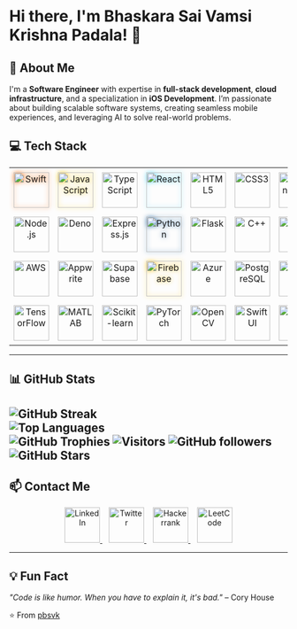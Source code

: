 # Hi there, I'm Bhaskara Sai Vamsi Krishna Padala! 👋

## 🚀 About Me  
I'm a **Software Engineer** with expertise in **full-stack development**, **cloud infrastructure**, and a specialization in **iOS Development**. I’m passionate about building scalable software systems, creating seamless mobile experiences, and leveraging AI to solve real-world problems.

## 💻 Tech Stack 

<table style="border-collapse: collapse; border: none;">
  <tr>
    <td align="center" style="padding: 8px; border: none;">
      <a href="https://swift.org/" target="_blank">
        <img src="https://skillicons.dev/icons?i=swift" alt="Swift" width="64" height="64" loading="lazy" style="filter: drop-shadow(0 0 4px #f97316);"/>
      </a>
    </td>
    <td align="center" style="padding: 8px; border: none;">
      <a href="https://www.javascript.com/" target="_blank">
        <img src="https://skillicons.dev/icons?i=javascript" alt="JavaScript" width="64" height="64" loading="lazy" style="filter: drop-shadow(0 0 4px #facc15);"/>
      </a>
    </td>
    <td align="center" style="padding: 8px; border: none;">
      <a href="https://www.typescriptlang.org/" target="_blank">
        <img src="https://skillicons.dev/icons?i=typescript" alt="TypeScript" width="64" height="64"/>
      </a>
    </td>
    <td align="center" style="padding: 8px; border: none;">
      <a href="https://reactjs.org/" target="_blank">
        <img src="https://skillicons.dev/icons?i=react" alt="React" width="64" height="64" loading="lazy" style="filter: drop-shadow(0 0 4px #61dafb);"/>
      </a>
    </td>
    <td align="center" style="padding: 8px; border: none;">
      <a href="https://developer.mozilla.org/en-US/docs/Web/Guide/HTML/HTML5" target="_blank">
        <img src="https://skillicons.dev/icons?i=html" alt="HTML5" width="64" height="64"/>
      </a>
    </td>
    <td align="center" style="padding: 8px; border: none;">
      <a href="https://developer.mozilla.org/en-US/docs/Web/CSS" target="_blank">
        <img src="https://skillicons.dev/icons?i=css" alt="CSS3" width="64" height="64"/>
      </a>
    </td>
    <td align="center" style="padding: 8px; border: none;">
      <a href="https://tailwindcss.com/" target="_blank">
        <img src="https://skillicons.dev/icons?i=tailwind" alt="TailwindCSS" width="64" height="64"/>
      </a>
    </td>
  </tr>
  <tr>
    <td align="center" style="padding: 8px; border: none;">
      <a href="https://nodejs.org/" target="_blank">
        <img src="https://skillicons.dev/icons?i=nodejs" alt="Node.js" width="64" height="64"/>
      </a>
    </td>
    <td align="center" style="padding: 8px; border: none;">
      <a href="https://deno.land/" target="_blank">
        <img src="https://skillicons.dev/icons?i=deno" alt="Deno" width="64" height="64"/>
      </a>
    </td>
    <td align="center" style="padding: 8px; border: none;">
      <a href="https://expressjs.com/" target="_blank">
        <img src="https://skillicons.dev/icons?i=express" alt="Express.js" width="64" height="64"/>
      </a>
    </td>
    <td align="center" style="padding: 8px; border: none;">
      <a href="https://www.python.org/" target="_blank">
        <img src="https://skillicons.dev/icons?i=python" alt="Python" width="64" height="64" loading="lazy" style="filter: drop-shadow(0 0 4px #3776ab);"/>
      </a>
    </td>
    <td align="center" style="padding: 8px; border: none;">
      <a href="https://flask.palletsprojects.com/" target="_blank">
        <img src="https://skillicons.dev/icons?i=flask" alt="Flask" width="64" height="64"/>
      </a>
    </td>
    <td align="center" style="padding: 8px; border: none;">
      <a href="https://isocpp.org/" target="_blank">
        <img src="https://skillicons.dev/icons?i=cpp" alt="C++" width="64" height="64"/>
      </a>
    </td>
    <td align="center" style="padding: 8px; border: none;">
      <a href="https://en.wikipedia.org/wiki/C_(programming_language)" target="_blank">
        <img src="https://skillicons.dev/icons?i=c" alt="C" width="64" height="64"/>
      </a>
    </td>
  </tr>
  <tr>
    <td align="center" style="padding: 8px; border: none;">
      <a href="https://aws.amazon.com/" target="_blank">
        <img src="https://skillicons.dev/icons?i=aws" alt="AWS" width="64" height="64"/>
      </a>
    </td>
    <td align="center" style="padding: 8px; border: none;">
      <a href="#" target="_blank">
        <img src="https://skillicons.dev/icons?i=appwrite" alt="Appwrite" width="64" height="64"/>
      </a>
    </td>
    <td align="center" style="padding: 8px; border: none;">
      <a href="https://supabase.com/" target="_blank">
        <img src="https://skillicons.dev/icons?i=supabase" alt="Supabase" width="64" height="64"/>
      </a>
    </td>
    <td align="center" style="padding: 8px; border: none;">
      <a href="https://firebase.google.com/" target="_blank">
        <img src="https://skillicons.dev/icons?i=firebase" alt="Firebase" width="64" height="64" loading="lazy" style="filter: drop-shadow(0 0 4px #ffca28);"/>
      </a>
    </td>
    <td align="center" style="padding: 8px; border: none;">
      <a href="https://azure.microsoft.com/en-us/" target="_blank">
        <img src="https://skillicons.dev/icons?i=azure" alt="Azure" width="64" height="64"/>
      </a>
    </td>
    <td align="center" style="padding: 8px; border: none;">
      <a href="https://www.postgresql.org/" target="_blank">
        <img src="https://skillicons.dev/icons?i=postgresql" alt="PostgreSQL" width="64" height="64"/>
      </a>
    </td>
    <td align="center" style="padding: 8px; border: none;">
      <a href="https://www.sqlite.org/" target="_blank">
        <img src="https://skillicons.dev/icons?i=sqlite" alt="SQLite" width="64" height="64"/>
      </a>
    </td>
  </tr>
  <tr>
    <td align="center" style="padding: 8px; border: none;">
      <a href="https://www.tensorflow.org/" target="_blank">
        <img src="https://skillicons.dev/icons?i=tensorflow" alt="TensorFlow" width="64" height="64"/>
      </a>
    </td>
    <td align="center" style="padding: 8px; border: none;">
      <a href="https://www.mathworks.com/products/matlab.html" target="_blank">
        <img src="https://skillicons.dev/icons?i=matlab" alt="MATLAB" width="64" height="64"/>
      </a>
    </td>
    <td align="center" style="padding: 8px; border: none;">
      <a href="https://scikit-learn.org/stable/" target="_blank">
        <img src="https://skillicons.dev/icons?i=scikitlearn" alt="Scikit-learn" width="64" height="64"/>
      </a>
    </td>
    <td align="center" style="padding: 8px; border: none;">
      <a href="https://pytorch.org/" target="_blank">
        <img src="https://skillicons.dev/icons?i=pytorch" alt="PyTorch" width="64" height="64"/>
      </a>
    </td>
    <td align="center" style="padding: 8px; border: none;">
      <a href="https://opencv.org/" target="_blank">
        <img src="https://skillicons.dev/icons?i=opencv" alt="OpenCV" width="64" height="64"/>
      </a>
    </td>
    <td align="center" style="padding: 8px; border: none;">
      <a href="https://developer.apple.com/swiftui/" target="_blank">
        <img src="https://github.com/user-attachments/assets/a6e0e700-0c8f-483e-abb9-8d1aafea34bd" alt="SwiftUI" width="64" height="64"/>
      </a>
    </td>
    <td align="center" style="padding: 8px; border: none;">
  <a href="https://www.djangoproject.com/" target="_blank">
    <img src="https://skillicons.dev/icons?i=django" alt="Django" width="64" height="64"/>
  </a>
</td>
  </tr>
</table>

---
## 📊 GitHub Stats  
![GitHub Streak](https://github-readme-streak-stats.herokuapp.com/?user=pbsvk&theme=radical&hide_border=true)  
![Top Languages](https://github-readme-stats.vercel.app/api/top-langs/?username=pbsvk&layout=compact&theme=radical&hide_border=true)  
![GitHub Trophies](https://github-profile-trophy.vercel.app/?username=pbsvk&theme=radical&no-frame=true&no-bg=false&margin-w=4)
![Visitors](https://komarev.com/ghpvc/?username=pbsvk&style=flat&color=brightgreen)
![GitHub followers](https://img.shields.io/github/followers/pbsvk?label=Follow&style=social)
![GitHub Stars](https://img.shields.io/github/stars/pbsvk?affiliations=OWNER&style=social)
---

## 📫 Contact Me  
<p align="center">
  <a href="https://linkedin.com/in/pbsvk" target="_blank">
    <img src="https://skillicons.dev/icons?i=linkedin" alt="LinkedIn" width="64" height="64"/>
  </a>
  &nbsp;&nbsp;
  <a href="https://twitter.com/pbsvk" target="_blank">
    <img src="https://upload.wikimedia.org/wikipedia/commons/thumb/5/5a/X_icon_2.svg/1483px-X_icon_2.svg.png" alt="Twitter" width="64" height="64"/>
  </a>
  &nbsp;&nbsp;
  <a href="https://www.hackerrank.com/profile/bsvkpadala" target="_blank">
    <img src="https://upload.wikimedia.org/wikipedia/commons/4/40/HackerRank_Icon-1000px.png" alt="Hackerrank" width="64" height="64"/>
  </a>
  &nbsp;&nbsp;
  <a href="https://leetcode.com/u/vamsipbs/" target="_blank">
    <img src="https://img.icons8.com/?size=100&id=wDGo581Ea5Nf&format=png" alt="LeetCode" width="64" height="64"/>
  </a>
</p>

---

## 💡 Fun Fact  
*"Code is like humor. When you have to explain it, it's bad."* – Cory House

⭐️ From [pbsvk](https://github.com/pbsvk)
